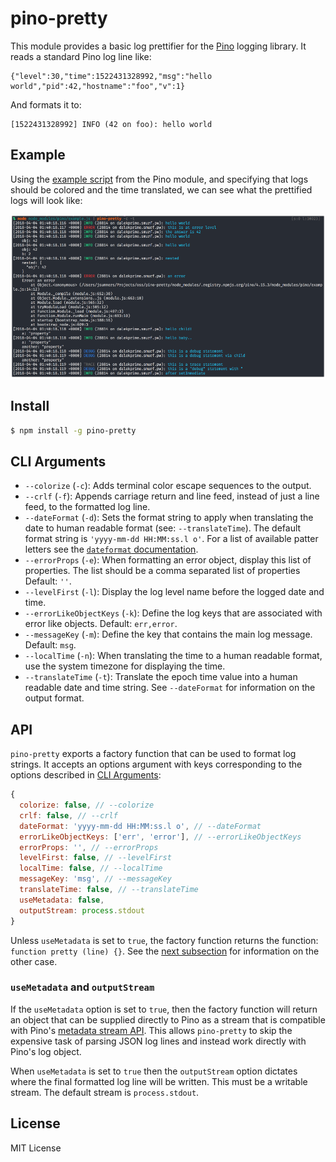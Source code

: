 <a id="intro"></a>
# pino-pretty

This module provides a basic log prettifier for the [Pino](https://getpino.io/)
logging library. It reads a standard Pino log line like:

```
{"level":30,"time":1522431328992,"msg":"hello world","pid":42,"hostname":"foo","v":1}
```

And formats it to:

```
[1522431328992] INFO (42 on foo): hello world
```

<a id="example"></a>
## Example

Using the [example script][exscript] from the Pino module, and specifying
that logs should be colored and the time translated, we can see what the
prettified logs will look like:

![demo](demo.png)

[exscript]: https://github.com/pinojs/pino/blob/fc4c83b/example.js

<a id="install"></a>
## Install

```sh
$ npm install -g pino-pretty
```

<a id="cliargs"></a>
## CLI Arguments

+ `--colorize` (`-c`): Adds terminal color escape sequences to the output.
+ `--crlf` (`-f`): Appends carriage return and line feed, instead of just a line
feed, to the formatted log line.
+ `--dateFormat` (`-d`): Sets the format string to apply when translating the date
to human readable format (see: `--translateTime`). The default format string
is `'yyyy-mm-dd HH:MM:ss.l o'`. For a list of available patter letters
see the [`dateformat` documentation](https://www.npmjs.com/package/dateformat).
+ `--errorProps` (`-e`): When formatting an error object, display this list
of properties. The list should be a comma separated list of properties Default: `''`.
+ `--levelFirst` (`-l`): Display the log level name before the logged date and time.
+ `--errorLikeObjectKeys` (`-k`): Define the log keys that are associated with
error like objects. Default: `err,error`.
+ `--messageKey` (`-m`): Define the key that contains the main log message.
Default: `msg`.
+ `--localTime` (`-n`): When translating the time to a human readable format,
use the system timezone for displaying the time.
+ `--translateTime` (`-t`): Translate the epoch time value into a human readable
date and time string. See `--dateFormat` for information on the output format.

<a id="api"></a>
## API

`pino-pretty` exports a factory function that can be used to format log strings.
It accepts an options argument with keys corresponding to the options described
in [CLI Arguments](#cliargs):

```js
{
  colorize: false, // --colorize
  crlf: false, // --crlf
  dateFormat: 'yyyy-mm-dd HH:MM:ss.l o', // --dateFormat
  errorLikeObjectKeys: ['err', 'error'], // --errorLikeObjectKeys
  errorProps: '', // --errorProps
  levelFirst: false, // --levelFirst
  localTime: false, // --localTime
  messageKey: 'msg', // --messageKey
  translateTime: false, // --translateTime
  useMetadata: false,
  outputStream: process.stdout
}
```

Unless `useMetadata` is set to `true`, the factory function returns the
function: `function pretty (line) {}`. See the [next subsection](#usemetadata)
for information on the other case.

<a id="usemetadata"></a>
### `useMetadata` and `outputStream`

If the `useMetadata` option is set to `true`, then the factory function will
return an object that can be supplied directly to Pino as a stream that is
compatible with Pino's [metadata stream API][mdstream]. This allows `pino-pretty`
to skip the expensive task of parsing JSON log lines and instead work directly
with Pino's log object.

When `useMetadata` is set to `true` then the `outputStream` option dictates
where the final formatted log line will be written. This must be a writable
stream. The default stream is `process.stdout`.

[mdstream]: https://github.com/pinojs/pino/blob/fc4c83b/docs/API.md#metadata

<a id="license"><a>
## License

MIT License
